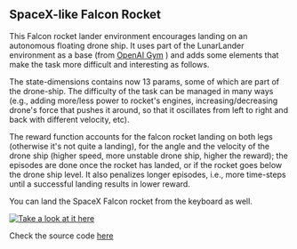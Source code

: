 ## SpaceX-like Falcon Rocket

This Falcon rocket lander environment encourages landing on an autonomous floating drone ship. It uses part of the LunarLander environment as a base (from <a href="https://github.com/openai/gym">OpenAI Gym</a> ) and adds some elements that make the task more difficult and interesting as follows.

The state-dimensions contains now 13 params, some of which are part of the drone-ship. The difficulty of the task can be managed in many ways (e.g., adding more/less power to rocket's engines, increasing/decreasing drone's force that pushes it around, so that it oscillates from left to right and back with different velocity, etc).

The reward function accounts for the falcon rocket landing on both legs (otherwise it's not quite a landing), for the angle and the velocity of the drone ship (higher speed, more unstable drone ship, higher the reward); the episodes are done once the rocket has landed, or if the rocket goes below the drone ship level. It also penalizes longer episodes, i.e., more time-steps until a successful landing results in lower reward.

You can land the SpaceX Falcon rocket from the keyboard as well.

[![Take a look at it here ](https://github.com/vBarbaros/gym-extensions/raw/master/assets/Falcon.png)](https://www.youtube.com/watch?v=GpHylnSox_Q&feature=youtu.be "Hope you'll like it!")

Check the source code <a href="https://github.com/vBarbaros/gym-extensions/tree/master/gym_extensions/continuous/box2d">here</a>